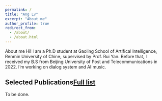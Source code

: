 ```yaml
---
permalink: /
title: "Ang Lv"
excerpt: "About me"
author_profile: true
redirect_from: 
  - /about/
  - /about.html
---
```


About me
Hi! I am a Ph.D student at Gaoling School of Artifical Intelligence, Renmin University of Chine, supervised by Prof. Rui Yan. Before that, I received my B.S from Beijing University of Post and Telecommunications in 2022. I’m working on dialog system and AI music.


Selected Publications[Full list](https://github.com/academicpages/academicpages.github.io/blob/master/_talks/2012-03-01-talk-1.md) 
------
To be done.

